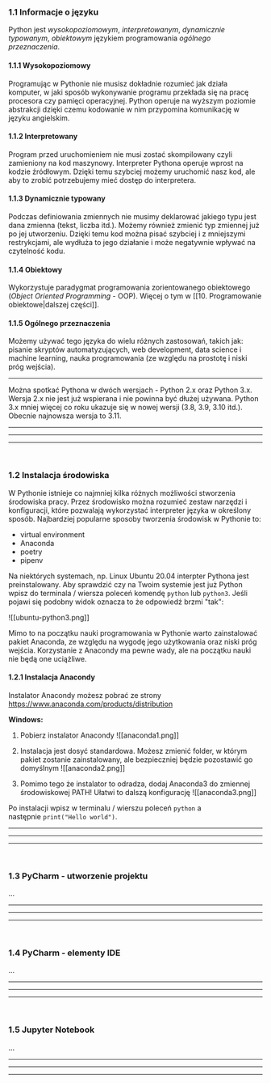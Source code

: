 ### 1.1 Informacje o języku
Python jest *wysokopoziomowym*, *interpretowanym*, *dynamicznie typowanym*, *obiektowym* językiem programowania *ogólnego przeznaczenia*.

#### 1.1.1 Wysokopoziomowy
Programując w Pythonie nie musisz dokładnie rozumieć jak działa komputer, w jaki sposób wykonywanie programu przekłada się na pracę procesora czy pamięci operacyjnej. Python operuje na wyższym poziomie abstrakcji dzięki czemu kodowanie w nim przypomina komunikację w języku angielskim.


#### 1.1.2 Interpretowany
Program przed uruchomieniem nie musi zostać skompilowany czyli zamieniony na kod maszynowy. Interpreter Pythona operuje wprost na kodzie źródłowym. Dzięki temu szybciej możemy uruchomić nasz kod, ale aby to zrobić potrzebujemy mieć dostęp do interpretera.



#### 1.1.3 Dynamicznie typowany
Podczas definiowania zmiennych nie musimy deklarować jakiego typu jest dana zmienna (tekst, liczba itd.). Możemy również zmienić typ zmiennej już po jej utworzeniu. Dzięki temu kod można pisać szybciej i z mniejszymi restrykcjami, ale wydłuża to jego działanie i może negatywnie wpływać na czytelność kodu.


#### 1.1.4 Obiektowy
Wykorzystuje paradygmat programowania zorientowanego obiektowego (*Object Oriented Programming* - OOP). Więcej o tym w [[10. Programowanie obiektowe|dalszej części]].


#### 1.1.5 Ogólnego przeznaczenia
Możemy używać tego języka do wielu różnych zastosowań, takich jak: pisanie skryptów automatyzujących, web development, data science i machine learning, nauka programowania (ze względu na prostotę i niski próg wejścia).

---
Można spotkać Pythona w dwóch wersjach - Python 2.x oraz Python 3.x. Wersja 2.x nie jest już wspierana i nie powinna być dłużej używana. Python 3.x mniej więcej co roku ukazuje się w nowej wersji (3.8, 3.9, 3.10 itd.). Obecnie najnowsza wersja to 3.11.



---
---
---
&nbsp;
### 1.2 Instalacja środowiska
W Pythonie istnieje co najmniej kilka różnych możliwości stworzenia środowiska pracy. Przez środowisko można rozumieć zestaw narzędzi i konfiguracji, które pozwalają wykorzystać interpreter języka w określony sposób. Najbardziej popularne sposoby tworzenia środowisk w Pythonie to:
- virtual environment
- Anaconda
- poetry
- pipenv

Na niektórych systemach, np. Linux Ubuntu 20.04 interpter Pythona jest preinstalowany. Aby sprawdzić czy na Twoim systemie jest już Python wpisz do terminala / wiersza poleceń komendę `python` lub `python3`. Jeśli pojawi się podobny widok oznacza to że odpowiedź brzmi "tak": 

![[ubuntu-python3.png]]

Mimo to na początku nauki programowania w Pythonie warto zainstalować pakiet Anaconda, ze względu na wygodę jego użytkowania oraz niski próg wejścia. Korzystanie z Anacondy ma pewne wady, ale na początku nauki nie będą one uciążliwe.


#### 1.2.1 Instalacja Anacondy

Instalator Anacondy możesz pobrać ze strony https://www.anaconda.com/products/distribution

**Windows:**
1. Pobierz instalator Anacondy
![[anaconda1.png]]

2. Instalacja jest dosyć standardowa. Możesz zmienić folder, w którym pakiet zostanie zainstalowany, ale bezpieczniej będzie pozostawić go domyślnym
![[anaconda2.png]]

3. Pomimo tego że instalator to odradza, dodaj Anaconda3 do zmiennej środowiskowej PATH! Ułatwi to dalszą konfigurację
![[anaconda3.png]]

Po instalacji wpisz w terminalu / wierszu poleceń `python` a następnie `print("Hello world")`.



---
---
---
&nbsp;
### 1.3 PyCharm - utworzenie projektu
...

---
---
---
&nbsp;
### 1.4 PyCharm - elementy IDE
...

---
---
---
&nbsp;
### 1.5 Jupyter Notebook
...

---
---
---
&nbsp;
